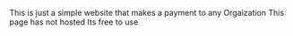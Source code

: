 This is just a simple website that makes a payment to any Orgaization
This page has not hosted 
Its free to use
